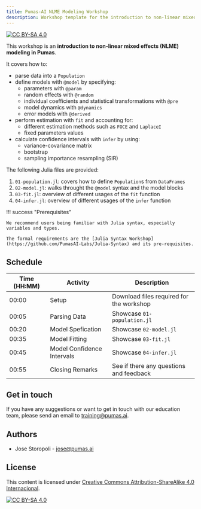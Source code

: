 ```yaml
---
title: Pumas-AI NLME Modeling Workshop
description: Workshop template for the introduction to non-linear mixed effects (NLME) modeling in Pumas.
---
```


[![CC BY-SA 4.0](https://img.shields.io/badge/License-CC%20BY--SA%204.0-lightgrey.svg)](http://creativecommons.org/licenses/by-sa/4.0/)

This workshop is an **introduction to non-linear mixed effects (NLME) modeling in Pumas**.

It covers how to:

- parse data into a `Population`
- define models with `@model` by specifying:
    - parameters with `@param`
    - random effects with `@random`
    - individual coefficients and statistical transformations with `@pre`
    - model dynamics with `@dynamics`
    - error models with `@derived`
- perform estimation with `fit` and accounting for:
    - different estimation methods such as `FOCE` and `LaplaceI`
    - fixed parameters values
- calculate confidence intervals with `infer` by using:
    - variance-covariance matrix
    - bootstrap
    - sampling importance resampling (SIR)

The following Julia files are provided:

1.  `01-population.jl`: covers how to define `Population`s from `DataFrames`
1.  `02-model.jl`: walks throught the `@model` syntax and the model blocks
1.  `03-fit.jl`: overview of different usages of the `fit` function
1.  `04-infer.jl`: overview of different usages of the `infer` function

!!! success "Prerequisites"

    We recommend users being familiar with Julia syntax, especially variables and types.

    The formal requirements are the [Julia Syntax Workshop](https://github.com/PumasAI-Labs/Julia-Syntax) and its pre-requisites.

## Schedule

| Time (HH:MM) | Activity                   | Description                              |
| ------------ | -------------------------- | ---------------------------------------- |
| 00:00        | Setup                      | Download files required for the workshop |
| 00:05        | Parsing Data               | Showcase `01-population.jl`              |
| 00:20        | Model Spefication          | Showcase `02-model.jl`                   |
| 00:35        | Model Fitting              | Showcase `03-fit.jl`                     |
| 00:45        | Model Confidence Intervals | Showcase `04-infer.jl`                   |
| 00:55        | Closing Remarks            | See if there any questions and feedback  |

## Get in touch

If you have any suggestions or want to get in touch with our education team,
please send an email to <training@pumas.ai>.

## Authors

- Jose Storopoli - <jose@pumas.ai>

## License

This content is licensed under [Creative Commons Attribution-ShareAlike 4.0 Internacional](http://creativecommons.org/licenses/by-sa/4.0/).

[![CC BY-SA 4.0](https://licensebuttons.net/l/by-sa/4.0/88x31.png)](http://creativecommons.org/licenses/by-sa/4.0/)
